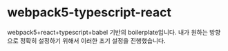 # webpack5-typescript-react

webpack5+react+typescript+babel 기반의 boilerplate입니다.
내가 원하는 방향으로 정확히 설정하기 위해서 이러한 초기 설정을 진행했습니다.